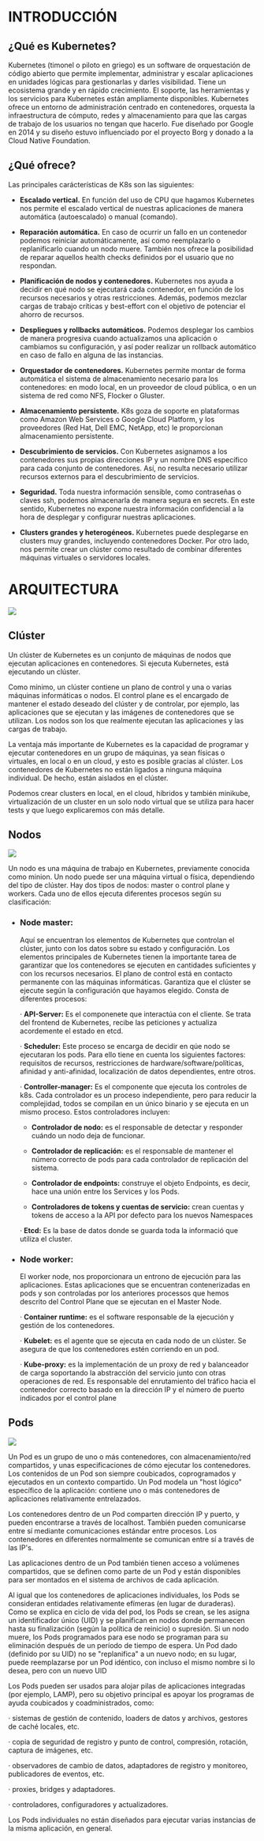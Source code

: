 # INTRODUCCIÓN

## **¿Qué es Kubernetes?**

Kubernetes (timonel o piloto en griego) es un software de orquestación de código abierto que permite implementar, administrar y escalar aplicaciones en  unidades lógicas para gestionarlas y darles visibilidad. 
Tiene un ecosistema grande y en rápido crecimiento. El soporte, las herramientas y los servicios para Kubernetes están ampliamente disponibles.
Kubernetes ofrece un entorno de administración centrado en contenedores, orquesta la infraestructura de cómputo, redes y almacenamiento para que las cargas de trabajo de los usuarios no tengan que hacerlo.
Fue diseñado por Google en 2014 y su diseño estuvo influenciado por el proyecto Borg y donado a la Cloud Native Foundation.

## **¿Qué ofrece?** 

Las principales carácterísticas de K8s son las siguientes:

- **Escalado vertical.** En función del uso de CPU que hagamos Kubernetes nos permite el escalado vertical de nuestras aplicaciones de manera automática (autoescalado) o manual (comando).

- **Reparación automática.** En caso de ocurrir un fallo en un contenedor podemos reiniciar automáticamente, así como reemplazarlo o replanificarlo cuando un nodo muere. También nos ofrece la posibilidad de reparar aquellos health checks definidos por el usuario que no respondan.

- **Planificación de nodos y contenedores.** Kubernetes nos ayuda a decidir en qué nodo se ejecutará cada contenedor, en función de los recursos necesarios y otras restricciones. Además, podemos mezclar cargas de trabajo críticas y best-effort con el objetivo de potenciar el ahorro de recursos.

- **Despliegues y rollbacks automáticos.** Podemos desplegar los cambios de manera progresiva cuando actualizamos una aplicación o cambiamos su configuración, y así poder realizar un rollback automático en caso de fallo en alguna de las instancias.

- **Orquestador de contenedores.** Kubernetes permite montar de forma automática el sistema de almacenamiento necesario para los contenedores: en modo local, en un proveedor de cloud pública, o en un sistema de red como NFS, Flocker o Gluster.

- **Almacenamiento persistente.** K8s goza de soporte en plataformas como Amazon Web Services o Google Cloud Platform, y los proveedores (Red Hat, Dell EMC, NetApp, etc) le proporcionan almacenamiento persistente.

- **Descubrimiento de servicios.** Con Kubernetes asignamos a los contenedores sus propias direcciones IP y un nombre DNS específico para cada conjunto de contenedores. Así, no resulta necesario utilizar recursos externos para el descubrimiento de servicios.

- **Seguridad.** Toda nuestra información sensible, como contraseñas o claves ssh, podemos almacenarla de manera segura en secrets. En este sentido, Kubernetes no expone nuestra información confidencial a la hora de desplegar y configurar nuestras aplicaciones.

- **Clusters grandes y heterogéneos.** Kubernetes puede desplegarse en clusters muy grandes, incluyendo contenedores Docker. Por otro lado, nos permite crear un clúster como resultado de combinar diferentes máquinas virtuales o servidores locales.




# ARQUITECTURA

![](images/archi3.png)

## **Clúster**

Un clúster de Kubernetes es un conjunto de máquinas de nodos que ejecutan aplicaciones en contenedores. Si ejecuta Kubernetes, está ejecutando un clúster.

Como mínimo, un clúster contiene un plano de control y una o varias máquinas informáticas o nodos. El control plane es el encargado de mantener el estado deseado del clúster y de controlar, por ejemplo, las aplicaciones que se ejecutan y las imágenes de contenedores que se utilizan. Los nodos son los que realmente ejecutan las aplicaciones y las cargas de trabajo.

La ventaja más importante de Kubernetes es la capacidad de programar y ejecutar contenedores en un grupo de máquinas, ya sean físicas o virtuales, en local o en un cloud, y esto es posible gracias al clúster. Los contenedores de Kubernetes no están ligados a ninguna máquina individual. De hecho, están aislados en el clúster.

Podemos crear clusters en local, en el cloud, híbridos y también minikube, virtualización de un cluster en un solo nodo virtual que se utiliza para hacer tests y que luego explicaremos con más detalle.



## **Nodos**

![](images/archi_cluster.png)

Un nodo es una máquina de trabajo en Kubernetes, previamente conocida como minion. Un nodo puede ser una máquina virtual o física, dependiendo del tipo de clúster. Hay dos tipos de nodos: master o control plane y workers. Cada uno de ellos ejecuta diferentes procesos según su clasificación:

- ### **Node master:**

	Aquí se encuentran los elementos de Kubernetes que controlan el clúster, junto con los datos sobre su estado y configuración. Los elementos principales de Kubernetes tienen la importante tarea de garantizar que los contenedores se ejecuten en cantidades suficientes y con los recursos necesarios. 
	El plano de control está en contacto permanente con las máquinas informáticas. Garantiza que el clúster se ejecute según la configuración que hayamos elegido.
	Consta de diferentes procesos:

	· **API-Server:**
	Es el componenete que interactúa con el cliente. Se trata del frontend de Kubernetes, recibe las peticiones y actualiza acordemente el estado en etcd.

	· **Scheduler:**
	Este proceso se encarga de decidir en qúe nodo se ejecutaran los pods. Para ello tiene en cuenta los siguientes factores: requisitos de recursos, restricciones de hardware/software/políticas, afinidad y anti-afinidad, localización de datos dependientes, entre otros.

	· **Controller-manager:**
	Es el componente que ejecuta los controles de k8s. Cada controlador es un proceso independiente, pero para reducir la complejidad, todos se compilan en un único binario y se ejecuta en un mismo proceso. Estos controladores incluyen:

    - **Controlador de nodo:** es el responsable de detectar y responder cuándo un nodo deja de funcionar.

    - **Controlador de replicación:** es el responsable de mantener el número correcto de pods para cada controlador de replicación del sistema.
    
    - **Controlador de endpoints:** construye el objeto Endpoints, es decir, hace una unión entre los Services y los Pods.

    - **Controladores de tokens y cuentas de servicio:** crean cuentas y tokens de acceso a la API por defecto para los nuevos Namespaces

	· **Etcd:** Es la base de datos donde se guarda toda la informació que utiliza el cluster.



- ### **Node worker:**

	El worker node, nos proporcionara un entrono de ejecución para las aplicaciones. Estas aplicaciones que se encuentran contenerizadas en pods y son controladas por los anteriores processos que hemos descrito del Control Plane que se ejecutan en el Master Node.

	· **Container runtime:** es el software responsable de la ejecución y gestión de los contenedores.

	· **Kubelet:** es el agente que se ejecuta en cada nodo de un clúster. Se asegura de que los contenedores estén corriendo en un pod.

	· **Kube-proxy:** es la implementación de un proxy de red y balanceador de carga soportando la abstracción del servicio junto con otras operaciones de red. Es responsable del enrutamiento del tráfico hacia el contenedor correcto basado en la dirección IP y el número de puerto indicados por el control plane



## **Pods**

![](images/archi_pods2.png)

Un Pod es un grupo de uno o más contenedores, con almacenamiento/red compartidos, y unas especificaciones de cómo ejecutar los contenedores. Los contenidos de un Pod son siempre coubicados, coprogramados y ejecutados en un contexto compartido. Un Pod modela un "host lógico" específico de la aplicación: contiene uno o más contenedores de aplicaciones relativamente entrelazados.

Los contenedores dentro de un Pod comparten dirección IP y puerto, y pueden encontrarse a través de localhost. También pueden comunicarse entre sí mediante comunicaciones estándar entre procesos. Los contenedores en diferentes normalmente se comunican entre sí a través de las IP's.

Las aplicaciones dentro de un Pod también tienen acceso a volúmenes compartidos, que se definen como parte de un Pod y están disponibles para ser montados en el sistema de archivos de cada aplicación.

Al igual que los contenedores de aplicaciones individuales, los Pods se consideran entidades relativamente efímeras (en lugar de duraderas). Como se explica en ciclo de vida del pod, los Pods se crean, se les asigna un identificador único (UID) y se planifican en nodos donde permanecen hasta su finalización (según la política de reinicio) o supresión. Si un nodo muere, los Pods programados para ese nodo se programan para su eliminación después de un período de tiempo de espera. Un Pod dado (definido por su UID) no se "replanifica" a un nuevo nodo; en su lugar, puede reemplazarse por un Pod idéntico, con incluso el mismo nombre si lo desea, pero con un nuevo UID

Los Pods pueden ser usados para alojar pilas de aplicaciones integradas (por ejemplo, LAMP), pero su objetivo principal es apoyar los programas de ayuda coubicados y coadministrados, como:

   · sistemas de gestión de contenido, loaders de datos y archivos, gestores de caché locales, etc.

   · copia de seguridad de registro y punto de control, compresión, rotación, captura de imágenes, etc.

   · observadores de cambio de datos, adaptadores de registro y monitoreo, publicadores de eventos, etc.

   · proxies, bridges y adaptadores.

   · controladores, configuradores y actualizadores.

Los Pods individuales no están diseñados para ejecutar varias instancias de la misma aplicación, en general.




